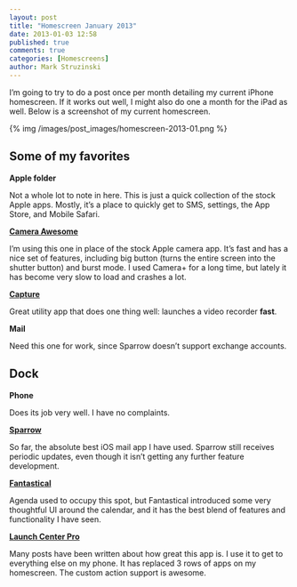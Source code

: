 ```yaml
---
layout: post
title: "Homescreen January 2013"
date: 2013-01-03 12:58
published: true
comments: true
categories: [Homescreens] 
author: Mark Struzinski
---
```


I’m going to try to do a post once per month detailing my current iPhone homescreen. If it works out well, I might also do one a month for the iPad as well. Below is a screenshot of my current homescreen.

<!-- more -->

{% img /images/post_images/homescreen-2013-01.png %}

## Some of my favorites

**Apple folder**

Not a whole lot to note in here. This is just a quick collection of the stock Apple apps. Mostly, it’s a place to quickly get to SMS, settings, the App Store, and Mobile Safari.

[**Camera Awesome**](https://itunes.apple.com/us/app/camera-awesome/id420744028?mt=8&partnerId=30&siteID=QZ1CsQ8cm0M)

I’m using this one in place of the stock Apple camera app. It’s fast and has a nice set of features, including big button (turns the entire screen into the shutter button) and burst mode. I used Camera+ for a long time, but lately it has become very slow to load and crashes a lot.

[**Capture**](https://itunes.apple.com/us/app/capture-quick-video-camera/id442879059?mt=8&partnerId=30&siteID=QZ1CsQ8cm0M)

Great utility app that does one thing well: launches a video recorder **fast**.

**Mail**

Need this one for work, since Sparrow doesn’t support exchange accounts.

## Dock
**Phone**

Does its job very well. I have no complaints.

[**Sparrow**](https://itunes.apple.com/us/app/sparrow/id492573565?mt=8&partnerId=30&siteID=QZ1CsQ8cm0M)

So far, the absolute best iOS mail app I have used. Sparrow still receives periodic updates, even though it isn’t getting any further feature development. 

[**Fantastical**](https://itunes.apple.com/us/app/fantastical/id575647534?mt=8&partnerId=30&siteID=QZ1CsQ8cm0M)

Agenda used to occupy this spot, but Fantastical introduced some very thoughtful UI around the calendar, and it has the best blend of features and functionality I have seen.

[**Launch Center Pro**](https://itunes.apple.com/us/app/launch-center-pro/id532016360?mt=8&partnerId=30&siteID=QZ1CsQ8cm0M)

Many posts have been written about how great this app is. I use it to get to everything else on my phone. It has replaced 3 rows of apps on my homescreen. The custom action support is awesome.